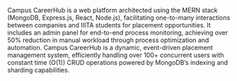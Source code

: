 Campus CareerHub is a web platform architected using the MERN stack (MongoDB, Express.js, React, Node.js), facilitating one-to-many interactions between companies and IIITA students for placement opportunities. It includes an admin panel for end-to-end process monitoring, achieving over 50% reduction in manual workload through process optimization and automation.
Campus CareerHub is a dynamic, event-driven placement management system, efficiently handling over 100+ concurrent users with constant time (O(1)) CRUD operations powered by MongoDB’s indexing and sharding capabilities.
